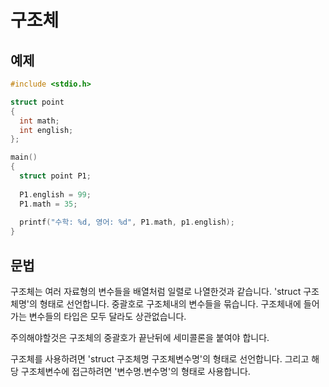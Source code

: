 구조체
=========

예제
--------
```c
#include <stdio.h>

struct point
{
  int math;
  int english;
};

main()
{
  struct point P1;
  
  P1.english = 99;
  P1.math = 35;
  
  printf("수학: %d, 영어: %d", P1.math, p1.english);
}
```

문법
--------
구조체는 여러 자료형의 변수들을 배열처럼 일렬로 나열한것과 같습니다. 
'struct 구조체명'의 형태로 선언합니다. 중괄호로 구조체내의 변수들을 묶습니다. 
구조체내에 들어가는 변수들의 타입은 모두 달라도 상관없습니다. 

주의해야할것은 구조체의 중괄호가 끝난뒤에 세미콜론을 붙여야 합니다. 

구조체를 사용하려면 'struct 구조체명 구조체변수명'의 형태로 선언합니다. 
그리고 해당 구조체변수에 접근하려면 '변수명.변수명'의 형태로 사용합니다.